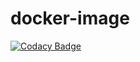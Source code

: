# docker-image
[![Codacy Badge](https://api.codacy.com/project/badge/Grade/86b47692c1cc4f8b8a52b4fd7f045c3f)](https://app.codacy.com/gh/scujero/docker-image?utm_source=github.com&utm_medium=referral&utm_content=scujero/docker-image&utm_campaign=Badge_Grade_Settings)